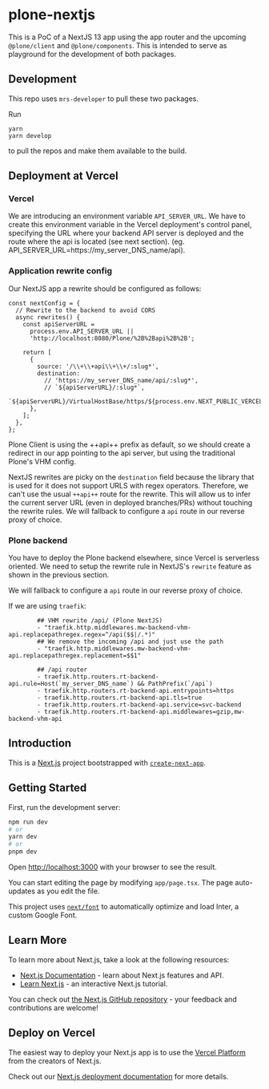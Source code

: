 # plone-nextjs

This is a PoC of a NextJS 13 app using the app router and the upcoming `@plone/client` and `@plone/components`. This is intended to serve as playground for the development of both packages.

## Development

This repo uses `mrs-developer` to pull these two packages.

Run

```shell
yarn
yarn develop
```

to pull the repos and make them available to the build.

## Deployment at Vercel

### Vercel

We are introducing an environment variable `API_SERVER_URL`.
We have to create this environment variable in the Vercel deployment's control panel, specifying the URL where your backend API server is deployed and the route where the api is located (see next section). (eg. API_SERVER_URL=https://my_server_DNS_name/api).

### Application rewrite config

Our NextJS app a rewrite should be configured as follows:

```
const nextConfig = {
  // Rewrite to the backend to avoid CORS
  async rewrites() {
    const apiServerURL =
      process.env.API_SERVER_URL ||
      'http://localhost:8080/Plone/%2B%2Bapi%2B%2B';

    return [
      {
        source: '/\\+\\+api\\+\\+/:slug*',
        destination:
          // 'https://my_server_DNS_name/api/:slug*',
          // `${apiServerURL}/:slug*`,
          `${apiServerURL}/VirtualHostBase/https/${process.env.NEXT_PUBLIC_VERCEL_URL}%3A443/Plone/%2B%2Bapi%2B%2B/VirtualHostRoot/:slug*`,
      },
    ];
  },
};
```

Plone Client is using the ++api++ prefix as default, so we should create a redirect in our app pointing to the api server, but using the traditional Plone's VHM config.

NextJS rewrites are picky on the `destination` field because the library that is used for it does not support URLS with regex operators.
Therefore, we can't use the usual `++api++` route for the rewrite.
This will allow us to infer the current server URL (even in deployed branches/PRs) without touching the rewrite rules.
We will fallback to configure a `api` route in our reverse proxy of choice.

### Plone backend

You have to deploy the Plone backend elsewhere, since Vercel is serverless oriented.
We need to setup the rewrite rule in NextJS's `rewrite` feature as shown in the previous section.

We will fallback to configure a `api` route in our reverse proxy of choice.

If we are using `traefik`:

```
        ## VHM rewrite /api/ (Plone NextJS)
        - "traefik.http.middlewares.mw-backend-vhm-api.replacepathregex.regex=^/api($$|/.*)"
        ## We remove the incoming /api and just use the path
        - "traefik.http.middlewares.mw-backend-vhm-api.replacepathregex.replacement=$$1"

        ## /api router
        - traefik.http.routers.rt-backend-api.rule=Host(`my_server_DNS_name`) && PathPrefix(`/api`)
        - traefik.http.routers.rt-backend-api.entrypoints=https
        - traefik.http.routers.rt-backend-api.tls=true
        - traefik.http.routers.rt-backend-api.service=svc-backend
        - traefik.http.routers.rt-backend-api.middlewares=gzip,mw-backend-vhm-api
```

## Introduction

This is a [Next.js](https://nextjs.org/) project bootstrapped with [`create-next-app`](https://github.com/vercel/next.js/tree/canary/packages/create-next-app).

## Getting Started

First, run the development server:

```bash
npm run dev
# or
yarn dev
# or
pnpm dev
```

Open [http://localhost:3000](http://localhost:3000) with your browser to see the result.

You can start editing the page by modifying `app/page.tsx`. The page auto-updates as you edit the file.

This project uses [`next/font`](https://nextjs.org/docs/basic-features/font-optimization) to automatically optimize and load Inter, a custom Google Font.

## Learn More

To learn more about Next.js, take a look at the following resources:

- [Next.js Documentation](https://nextjs.org/docs) - learn about Next.js features and API.
- [Learn Next.js](https://nextjs.org/learn) - an interactive Next.js tutorial.

You can check out [the Next.js GitHub repository](https://github.com/vercel/next.js/) - your feedback and contributions are welcome!

## Deploy on Vercel

The easiest way to deploy your Next.js app is to use the [Vercel Platform](https://vercel.com/new?utm_medium=default-template&filter=next.js&utm_source=create-next-app&utm_campaign=create-next-app-readme) from the creators of Next.js.

Check out our [Next.js deployment documentation](https://nextjs.org/docs/deployment) for more details.
